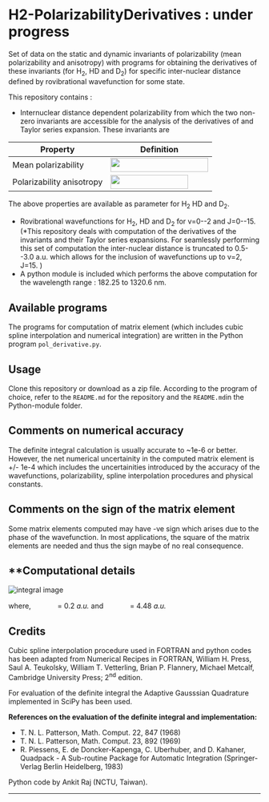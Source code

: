 # H2-PolarizabilityDerivatives : under progress
Set of data on the static and dynamic invariants of polarizability (mean polarizability and anisotropy) with programs for obtaining the derivatives of these invariants (for H<sub>2</sub>, HD and D<sub>2</sub>) for specific inter-nuclear distance defined by rovibrational wavefunction for some state.

This repository contains :
 - Internuclear distance dependent polarizability from which the two non-zero invariants are accessible for the analysis of the derivatives of and Taylor series expansion. These invariants are

Property | Definition
------------ | -------------
Mean polarizability | <img src="https://github.com/ankit7540/H2-PolarizabilityMatrixElements/blob/master/image/alpha_mp.png" data-canonical-src="https://github.com/ankit7540/H2-PolarizabilityMatrixElements/blob/master/image/alpha_mp.png" width="195" height="28" />
Polarizability anisotropy | <img src="https://github.com/ankit7540/H2-PolarizabilityMatrixElements/blob/master/image/gamma.png" data-canonical-src="https://github.com/ankit7540/H2-PolarizabilityMatrixElements/blob/master/image/gamma.png" width="155" height="28" />

The above properties are available as parameter for H<sub>2</sub> HD and D<sub>2</sub>.
 - Rovibrational wavefunctions for H<sub>2</sub>, HD and D<sub>2</sub> for v=0--2 and J=0--15. (*This repository deals with computation of the derivatives of the invariants and their Taylor series expansions. For seamlessly performing this set of computation the inter-nuclear distance is truncated to 0.5--3.0 a.u. which allows for the inclusion of wavefunctions up to v=2, J=15. )
 - A python module is included which performs the above computation for the wavelength range : 182.25 to 1320.6 nm.

**Available programs**
---
The programs for computation of matrix element (which includes cubic spline interpolation and numerical integration) are written in the Python program `pol_derivative.py`.

**Usage**
---
Clone this repository or download as a zip file. According to the program of choice, refer to the `README.md` for the repository and the `README.md`in the Python-module folder.


**Comments on numerical accuracy**
---
The definite integral calculation is usually accurate to ~1e-6 or better. However, the net numerical uncertainity in the computed matrix element is  +/- 1e-4 which includes the uncertainities introduced by the accuracy of the wavefunctions, polarizability, spline interpolation procedures and physical constants.

**Comments on the sign of the matrix element**
---
Some matrix elements computed may have -ve sign which arises due to the phase of the wavefunction. In most applications, the square of the matrix elements are needed and thus the sign maybe of no real consequence.

**Computational details
---
![integral image][img0]

where, <img src="https://github.com/ankit7540/H2-PolarizabilityMatrixElements/blob/master/image/rmin.png" data-canonical-src="https://github.com/ankit7540/H2-PolarizabilityMatrixElements/blob/master/image/rmin.png" width="45" height="15" /> = 0.2 *a.u.* and  <img src="https://github.com/ankit7540/H2-PolarizabilityMatrixElements/blob/master/image/rmax.png" data-canonical-src="https://github.com/ankit7540/H2-PolarizabilityMatrixElements/blob/master/image/rmax.png" width="45" height="15" /> = 4.48 *a.u.*

**Credits**
---
Cubic spline interpolation procedure used in FORTRAN and python codes has been adapted from Numerical Recipes in FORTRAN, William H. Press, Saul A. Teukolsky, William T. Vetterling, Brian P. Flannery, Michael Metcalf, Cambridge University Press; 2<sup>nd</sup> edition.

For evaluation of the definite integral the Adaptive Gausssian Quadrature implemented in SciPy has been used.

**References on the evaluation of the definite integral and implementation:**
- T. N. L. Patterson, Math. Comput. 22, 847 (1968)
- T. N. L. Patterson, Math. Comput. 23, 892 (1969)
- R. Piessens, E. de Doncker-Kapenga, C. Uberhuber, and D. Kahaner, Quadpack - A Sub-routine Package for Automatic Integration (Springer-Verlag Berlin Heidelberg, 1983)


Python code by Ankit Raj (NCTU, Taiwan).

---




[img0]: https://github.com/ankit7540/H2-PolarizabilityMatrixElements/blob/master/image/01-05-2018_82.png "Logo Title Text 2"
[img1]: https://github.com/ankit7540/H2-PolarizabilityMatrixElements/blob/master/image/alpha_perp.png "Logo alpha_{perp}"
[img2]: https://github.com/ankit7540/H2-PolarizabilityMatrixElements/blob/master/image/alpha_parallel.png "Logo alpha_{paralell}"
[img3]: https://github.com/ankit7540/H2-PolarizabilityMatrixElements/blob/master/image/alpha_mp.png "Logo alpha_{mp}"
[img4]: https://github.com/ankit7540/H2-PolarizabilityMatrixElements/blob/master/image/gamma.png "Logo alpha_{aniso}"

